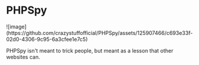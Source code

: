 <h1>PHPSpy</h1>
![image](https://github.com/crazystuffofficial/PHPSpy/assets/125907466/c693e33f-02d0-4306-9c95-6a3cfee1e7c5)
<p>PHPSpy isn't meant to trick people, but meant as a lesson that other websites can.</p>
